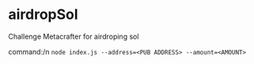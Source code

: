 # airdropSol
Challenge Metacrafter for airdroping sol

command:/n
``node index.js --address=<PUB ADDRESS> --amount=<AMOUNT>``